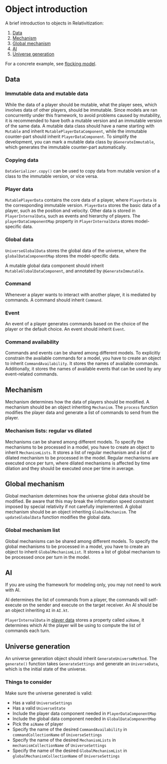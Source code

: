 # Object introduction

A brief introduction to objects in Relativitization:

1. [Data](#data)
2. [Mechanism](#mechanism)
3. [Global mechanism](#global-mechanism)
4. [AI](#ai)
5. [Universe generation](#universe-generation)

For a concrete example, see [flocking model](./flocking-model.md).

## Data

### Immutable data and mutable data

While the data of a player should be mutable,
what the player sees, which involves data of other players,
should be immutable.
Since models are ran concurrently under this framework,
to avoid problems caused by mutability,
it is recommended to have both a mutable version and an immutable version of the same data.
A mutable data class should have a name starting with `Mutable` and inherit `MutablePlayerDataComponent`,
while the immutable counter-part should inherit `PlayerDataComponent`.
To simplify the development, you can mark a mutable data class by `@GenerateImmutable`,
which generates the immutable counter-part automatically.

### Copying data

`DataSerializer.copy()` can be used to copy data from mutable version of a class to the
immutable version, or vice versa.

### Player data

`MutablePlayerData` contains the core data of a player, where `PlayerData` is the corresponding
immutable version. `PlayerData` stores the basic data of a player, such as the position and velocity.
Other data is stored in `PlayerInternalData`, such as events and hierarchy of players. The
`playerDataComponentMap` property in `PlayerInternalData` stores model-specific data.

### Global data

`UniverseGlobalData` stores the global data of the universe,
where the `globalDataComponentMap` stores the model-specific data.

A mutable global data component should inherit `MutableGlobalDataComponent`,
and annotated by `@GenerateImmutable`.

### Command

Whenever a player wants to interact with another player, it is mediated by commands. 
A command should inherit `Command`.

### Event

An event of a player generates commands based on the choice of the player or the default choice.
An event should inherit `Event`.

### Command availability

Commands and events can be shared among different models.
To explicitly constrain the available commands for a model,
you have to create an object to inherit `CommandAvailability`. 
It stores the names of available commands.
Additionally, it stores the names of available events that can be used by any event-related commands.

## Mechanism

Mechanism determines how the data of players should be modified. A mechanism should be an object inheriting
`Mechanism`. The `process` function modifies the player data and generate a list of commands to send
from the player.

### Mechanism lists: regular vs dilated

Mechanisms can be shared among different models. To specify the mechanisms to be processed in a model, you have to
create an object to inherit `MechanismLists`. It stores a list of regular mechanism and a list of
dilated mechanism to be processed in the model. Regular mechanisms are executed once per turn, where dilated mechanisms
is affected by time dilation and they should be executed once per time in average.

## Global mechanism

Global mechanism determines how the universe global data should be modified. Be aware that this may break the
information speed constraint imposed by special relativity if not carefully implemented. A global mechanism should be an
object inheriting `GlobalMechanism`. The `updateGlobalData` function modifies the global data.

### Global mechanism list

Global mechanisms can be shared among different models. To specify the global mechanisms to be processed in a model, you
have to create an object to inherit `GlobalMechanismList`. It stores a list of global mechanism
to be processed once per turn in the model.

## AI

If you are using the framework for modeling only, you may not need to work with AI.

AI determines the list of commands from a player, the commands will self-execute on the sender 
and execute on the target receiver. An AI should be an object inheriting `AI` in `AI.kt`.

`PlayerInternalData` in [player data](#player-data) stores a property called `aiName`, 
it determines which AI the player will be using to compute the list of commands each turn.

## Universe generation

An universe generation object should inherit `GenerateUniverseMethod`.
The `generate()` function takes `GenerateSettings` and generate an `UniverseData`,
which is the initial state of the universe.

### Things to consider

Make sure the universe generated is valid:

* Has a valid `UniverseSettings`
* Has a valid `UniverseState`
* Include the player data component needed in `PlayerDataComponentMap`
* Include the global data component needed in `GlobalDataComponentMap`
* Pick the `aiName` of player
* Specify the name of the desired `CommandAvailability` in `commandCollectionName` of `UniverseSettings`
* Specify the name of the desired `MechanismLists` in `mechanismCollectionName` of `UniverseSettings`
* Specify the name of the desired `GlobalMechanismList` in `globalMechanismCollectionName` of `UniverseSettings`
